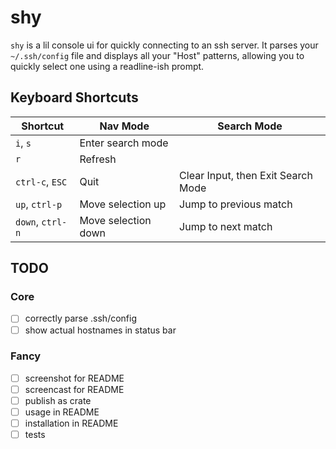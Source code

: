 # shy

`shy` is a lil console ui for quickly connecting to an ssh server. It
parses your `~/.ssh/config` file and displays all your "Host" patterns,
allowing you to quickly select one using a readline-ish prompt.

## Keyboard Shortcuts

| **Shortcut**     | **Nav Mode**        | **Search Mode**                    |
| ---------------- | ------------------- | ---------------------------------- |
| `i`, `s`         | Enter search mode   |                                    |
| `r`              | Refresh             |                                    |
| `ctrl-c`, `ESC`  | Quit                | Clear Input, then Exit Search Mode |
| `up`, `ctrl-p`   | Move selection up   | Jump to previous match             |
| `down`, `ctrl-n` | Move selection down | Jump to next match                 |

## TODO

### Core

- [ ] correctly parse .ssh/config
- [ ] show actual hostnames in status bar

### Fancy

- [ ] screenshot for README
- [ ] screencast for README
- [ ] publish as crate
- [ ] usage in README
- [ ] installation in README
- [ ] tests
